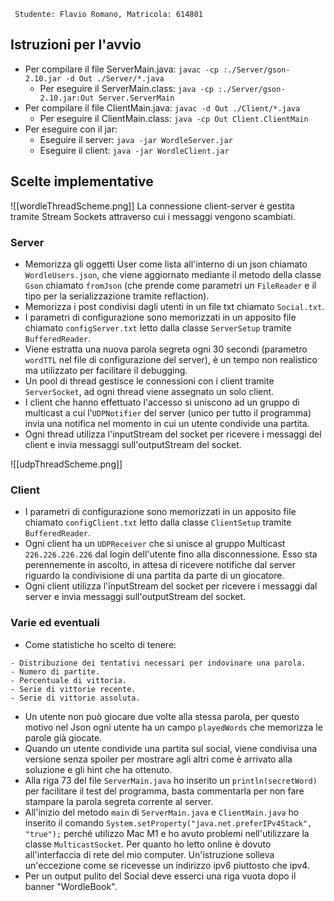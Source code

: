 ` Studente: Flavio Romano, Matricola: 614801`
## Istruzioni per l'avvio
- Per compilare il file ServerMain.java: `javac -cp :./Server/gson-2.10.jar -d Out ./Server/*.java`
	- Per eseguire il ServerMain.class: `java -cp :./Server/gson-2.10.jar:Out Server.ServerMain`
- Per compilare il file ClientMain.java: `javac -d Out ./Client/*.java`
	- Per eseguire il ClientMain.class: `java -cp Out Client.ClientMain`
- Per eseguire con il jar:
	- Eseguire il server: `java -jar WordleServer.jar`
	- Eseguire il client: `java -jar WordleClient.jar`

## Scelte implementative
![[wordleThreadScheme.png]]
La connessione client-server è gestita tramite Stream Sockets attraverso cui i messaggi vengono scambiati.
### Server
- Memorizza gli oggetti User come lista all'interno di un json chiamato `WordleUsers.json`, che viene aggiornato mediante il metodo della classe `Gson` chiamato `fromJson` (che prende come parametri un `FileReader` e il tipo per la serializzazione tramite reflaction). 
- Memorizza i post condivisi dagli utenti in un file txt chiamato `Social.txt`. 
- I parametri di configurazione sono memorizzati in un apposito file chiamato `configServer.txt` letto dalla classe `ServerSetup` tramite `BufferedReader`.
- Viene estratta una nuova parola segreta ogni 30 secondi (parametro `wordTTL` nel file di configurazione del server), è un tempo non realistico ma utilizzato per facilitare il debugging.
- Un pool di thread gestisce le connessioni con i client tramite `ServerSocket`, ad ogni thread viene assegnato un solo client. 
- I client che hanno effettuato l'accesso si uniscono ad un gruppo di multicast a cui l'`UDPNotifier` del server (unico per tutto il programma) invia una notifica nel momento in cui un utente condivide una partita.
- Ogni thread utilizza l'inputStream del socket per ricevere i messaggi del client e invia messaggi sull'outputStream del socket.

![[udpThreadScheme.png]]

### Client 
- I parametri di configurazione sono memorizzati in un apposito file chiamato `configClient.txt` letto dalla classe `ClientSetup` tramite `BufferedReader`.
- Ogni client ha un `UDPReceiver` che si unisce al gruppo Multicast `226.226.226.226` dal login dell'utente fino alla disconnessione. Esso sta perennemente in ascolto, in attesa di ricevere notifiche dal server riguardo la condivisione di una partita da parte di un giocatore.
- Ogni client utilizza l'inputStream del socket per ricevere i messaggi dal server e invia messaggi sull'outputStream del socket.

### Varie ed eventuali
- Come statistiche ho scelto di tenere: 
```
- Distribuzione dei tentativi necessari per indovinare una parola.
- Numero di partite.
- Percentuale di vittoria.
- Serie di vittorie recente.
- Serie di vittorie assoluta.
```
- Un utente non può giocare due volte alla stessa parola, per questo motivo nel Json ogni utente ha un campo `playedWords` che memorizza le parole già giocate.
- Quando un utente condivide una partita sul social, viene condivisa una versione senza spoiler per mostrare agli altri come è arrivato alla soluzione e gli hint che ha ottenuto.
- Alla riga 73 del file `ServerMain.java` ho inserito un `println(secretWord)` per facilitare il test del programma, basta commentarla per non fare stampare la parola segreta corrente al server.
- All'inizio del metodo `main` di `ServerMain.java` e `ClientMain.java` ho inserito il comando `System.setProperty("java.net.preferIPv4Stack", "true");` perché utilizzo Mac M1 e ho avuto problemi nell'utilizzare la classe `MulticastSocket`. Per quanto ho letto online è dovuto all'interfaccia di rete del mio computer. Un'istruzione solleva un'eccezione come se ricevesse un indirizzo ipv6 piuttosto che ipv4.
- Per un output pulito del Social deve esserci una riga vuota dopo il banner "WordleBook".


